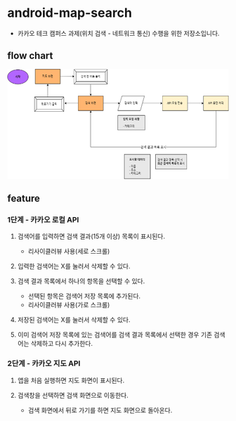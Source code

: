 # android-map-search

- 카카오 테크 캠퍼스 과제(위치 검색 - 네트워크 통신) 수행을 위한 저장소입니다.

## flow chart

<img src=https://github.com/ichanguk/android-map-search/blob/step1/image/map_search_flow_chart.png width="600" height="250">

## feature

### 1단계 - 카카오 로컬 API

1. 검색어를 입력하면 검색 결과(15개 이상) 목록이 표시된다.
    - 리사이클러뷰 사용(세로 스크롤)

2. 입력한 검색어는 X를 눌러서 삭제할 수 있다.

3. 검색 결과 목록에서 하나의 항목을 선택할 수 있다.
    - 선택된 항목은 검색어 저장 목록에 추가된다.
    - 리사이클러뷰 사용(가로 스크롤)

4. 저장된 검색어는 X를 눌러서 삭제할 수 있다.

5. 이미 검색어 저장 목록에 있는 검색어를 검색 결과 목록에서 선택한 경우 기존 검색어는 삭제하고 다시 추가한다.

### 2단계 - 카카오 지도 API

1. 앱을 처음 실행하면 지도 화면이 표시된다.

2. 검색창을 선택하면 검색 화면으로 이동한다.
    - 검색 화면에서 뒤로 가기를 하면 지도 화면으로 돌아온다.